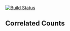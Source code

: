 [![Build Status](https://travis-ci.com/ihmeuw-msca/CorrelatedCounts.svg?branch=master)](https://travis-ci.com/ihmeuw-msca/CorrelatedCounts)

## Correlated Counts
